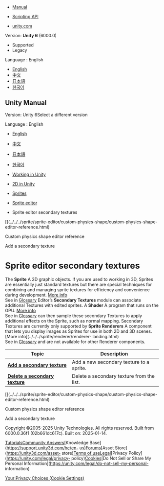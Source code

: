 [](https://docs.unity3d.com)

  * [Manual](../Manual/index.html)
  * [Scripting API](../ScriptReference/index.html)

  * [unity.com](https://unity.com/)

Version: **Unity 6** (6000.0)

  * Supported
  * Legacy

Language : English

  * [English](/Manual/sprite/sprite-editor/secondary-texture/secondary-texture-landing.html)
  * [中文](/cn/current/Manual/sprite/sprite-editor/secondary-texture/secondary-texture-landing.html)
  * [日本語](/ja/current/Manual/sprite/sprite-editor/secondary-texture/secondary-texture-landing.html)
  * [한국어](/kr/current/Manual/sprite/sprite-editor/secondary-texture/secondary-texture-landing.html)

[](https://docs.unity3d.com)

## Unity Manual

Version: Unity 6Select a different version

Language : English

  * [English](/Manual/sprite/sprite-editor/secondary-texture/secondary-texture-landing.html)
  * [中文](/cn/current/Manual/sprite/sprite-editor/secondary-texture/secondary-texture-landing.html)
  * [日本語](/ja/current/Manual/sprite/sprite-editor/secondary-texture/secondary-texture-landing.html)
  * [한국어](/kr/current/Manual/sprite/sprite-editor/secondary-texture/secondary-texture-landing.html)

  * [Working in Unity](../../../working-in-unity.html)
  * [2D in Unity](../../../Unity2D.html)
  * [Sprites](../../../sprite/sprite-landing.html)
  * [Sprite editor](../../../sprite/sprite-editor/sprite-editor-landing.html)
  * Sprite editor secondary textures

[](../../../sprite/sprite-editor/custom-physics-shape/custom-physics-shape-
editor-reference.html)

Custom physics shape editor reference

[](../../../sprite/sprite-editor/secondary-texture/add-secondary-texture.html)

Add a secondary texture

# Sprite editor secondary textures

The **Sprite** A 2D graphic objects. If you are used to working in 3D, Sprites
are essentially just standard textures but there are special techniques for
combining and managing sprite textures for efficiency and convenience during
development. [More info](../../../sprite/sprite-landing.html)  
See in [Glossary](../../../Glossary.html#Sprite) Editor’s **Secondary
Textures** module can associate additional Textures with edited sprites. A
**Shader** A program that runs on the GPU. [More info](../../../Shaders.html)  
See in [Glossary](../../../Glossary.html#Shader) can then sample these
secondary Textures to apply additional effects on the Sprite, such as normal
mapping. Secondary Textures are currently only supported by **Sprite
Renderers** A component that lets you display images as Sprites for use in
both 2D and 3D scenes. [More info](../../../sprite/renderer/renderer-
landing.html)  
See in [Glossary](../../../Glossary.html#SpriteRenderer) and are not available
for other Renderer components.

**Topic** | **Description**  
---|---  
[**Add a secondary texture**](add-secondary-texture.html) | Add a new secondary texture to a sprite.  
[**Delete a secondary texture**](delete-secondary-texture.html) | Delete a secondary texture from the list.  
  
[](../../../sprite/sprite-editor/custom-physics-shape/custom-physics-shape-
editor-reference.html)

Custom physics shape editor reference

[](../../../sprite/sprite-editor/secondary-texture/add-secondary-texture.html)

Add a secondary texture

Copyright ©2005-2025 Unity Technologies. All rights reserved. Built from
6000.0.36f1 (02b661dc617c). Built on: 2025-01-14.

[Tutorials](https://learn.unity.com/)[Community
Answers](https://answers.unity3d.com)[Knowledge
Base](https://support.unity3d.com/hc/en-
us)[Forums](https://forum.unity3d.com)[Asset Store](https://unity3d.com/asset-
store)[Terms of
use](https://docs.unity3d.com/Manual/TermsOfUse.html)[Legal](https://unity.com/legal)[Privacy
Policy](https://unity.com/legal/privacy-
policy)[Cookies](https://unity.com/legal/cookie-policy)[Do Not Sell or Share
My Personal Information](https://unity.com/legal/do-not-sell-my-personal-
information)

[Your Privacy Choices (Cookie Settings)](javascript:void\(0\);)

